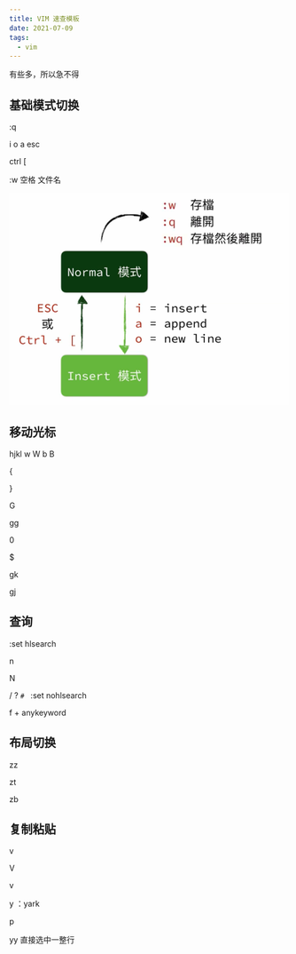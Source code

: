 ```yaml
---
title: VIM 速查模板
date: 2021-07-09
tags:
  - vim
---
```


有些多，所以急不得

## 基础模式切换

:q

i o a esc 

ctrl [

:w 空格 文件名

![20210708223403-2021-07-08](https://raw.githubusercontent.com/fengwei2002/Pictures_01/master/img/20210708223403-2021-07-08.png)

## 移动光标

hjkl
w
W
b
B

{

}

G 

gg 

0

$ 

gk 

gj 

## 查询

:set hlsearch

n 

N 

/ 
? 
`# `
:set nohlsearch

f + anykeyword


## 布局切换

zz 

zt 

zb 

## 复制粘贴

v 

V 

v 

y ：yark 

p 

yy 直接选中一整行 

